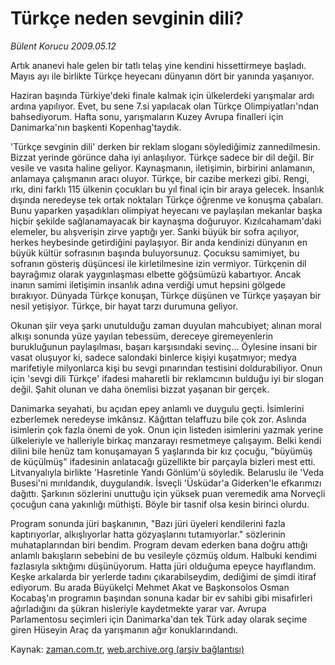 # Türkçe neden sevginin dili?

*Bülent Korucu 2009.05.12*

<tr><td class="metin" colspan="2" style="padding-top: 20px; padding-left: 5px; padding-right: 10px;">Artık ananevi hale gelen bir tatlı telaş yine kendini hissettirmeye başladı. Mayıs ayı ile birlikte Türkçe heyecanı dünyanın dört bir yanında yaşanıyor.</td></tr><tr><td class="metin" colspan="2" style="padding-top: 20px; padding-left: 5px; padding-right: 10px;"><p>Haziran başında Türkiye'deki finale kalmak için ülkelerdeki yarışmalar ardı ardına yapılıyor. Evet, bu sene 7.si yapılacak olan Türkçe Olimpiyatları'ndan bahsediyorum. Hafta sonu, yarışmaların Kuzey Avrupa finalleri için Danimarka'nın başkenti Kopenhag'taydık.
<p>'Türkçe sevginin dili' derken bir reklam sloganı söylediğimiz zannedilmesin. Bizzat yerinde görünce daha iyi anlaşılıyor. Türkçe sadece bir dil değil. Bir vesile ve vasıta haline geliyor. Kaynaşmanın, iletişimin, birbirini anlamanın, anlamaya çalışmanın aracı oluyor. Türkçe, bir cazibe merkezi gibi. Rengi, ırkı, dini farklı 115 ülkenin çocukları bu yıl final için bir araya gelecek. İnsanlık dışında neredeyse tek ortak noktaları Türkçe öğrenme ve konuşma çabaları. Bunu yaparken yaşadıkları olimpiyat heyecanı ve paylaşılan mekanlar başka hiçbir şekilde sağlanamayacak bir kaynaşma doğuruyor. Kızılcahamam'daki elemeler, bu alışverişin zirve yaptığı yer. Sanki büyük bir sofra açılıyor, herkes heybesinde getirdiğini paylaşıyor. Bir anda kendinizi dünyanın en büyük kültür sofrasının başında buluyorsunuz. Çocuksu samimiyet, bu sofranın gösteriş düşüncesi ile kirletilmesine izin vermiyor. Türkçenin dil bayrağımız olarak yaygınlaşması elbette göğsümüzü kabartıyor. Ancak inanın samimi iletişimin insanlık adına verdiği umut hepsini gölgede bırakıyor. Dünyada Türkçe konuşan, Türkçe düşünen ve Türkçe yaşayan bir nesil yetişiyor. Türkçe, bir hayat tarzı durumuna geliyor.
<p>Okunan şiir veya şarkı unutulduğu zaman duyulan mahcubiyet; alınan moral alkışı sonunda yüze yayılan tebessüm, dereceye giremeyenlerin burukluğunun paylaşılması, başarı karşısındaki sevinç... Öylesine insani bir vasat oluşuyor ki, sadece salondaki binlerce kişiyi kuşatmıyor; medya marifetiyle milyonlarca kişi bu sevgi pınarından testisini doldurabiliyor. Onun için 'sevgi dili Türkçe' ifadesi maharetli bir reklamcının bulduğu iyi bir slogan değil. Şahit olunan ve daha önemlisi bizzat yaşanan bir gerçek.
<p>Danimarka seyahati, bu açıdan epey anlamlı ve duygulu geçti. İsimlerini ezberlemek neredeyse imkânsız. Kâğıttan telaffuzu bile çok zor. Aslında isimlerin çok fazla önemi de yok. Onun için listeden isimlerini yazmak yerine ülkeleriyle ve halleriyle birkaç manzarayı resmetmeye çalışayım. Belki kendi dilini bile henüz tam konuşamayan 5 yaşlarında bir kız çocuğu, "büyümüş de küçülmüş" ifadesinin anlatacağı güzellikte bir parçayla bizleri mest etti. Litvanyalıyla birlikte 'Hasretinle Yandı Gönlüm'ü söyledik. Belaruslu ile 'Veda Busesi'ni mırıldandık, duygulandık. İsveçli 'Üsküdar'a Giderken'le efkarımızı dağıttı. Şarkının sözlerini unuttuğu için yüksek puan veremedik ama Norveçli çocuğun cana yakınlığı müthişti. Böyle bir tasnif olsa kesin birinci olurdu.
<p>Program sonunda jüri başkanının, "Bazı jüri üyeleri kendilerini fazla kaptırıyorlar, alkışlıyorlar hatta gözyaşlarını tutamıyorlar." sözlerinin muhataplarından biri bendim. Program devam ederken bana doğru attığı anlamlı bakışların sebebini de bu vesileyle çözmüş oldum. Halbuki kendimi fazlasıyla sıktığımı düşünüyorum. Hatta jüri olduğuma epeyce hayıflandım. Keşke arkalarda bir yerlerde tadını çıkarabilseydim, dediğimi de şimdi itiraf ediyorum. Bu arada Büyükelçi Mehmet Akat ve Başkonsolos Osman Kocabaş'ın programın başından sonuna kadar bir ev sahibi gibi misafirleri ağırladığını da şükran hisleriyle kaydetmekte yarar var. Avrupa Parlamentosu seçimleri için Danimarka'dan tek Türk aday olarak seçime giren Hüseyin Araç da yarışmanın ağır konuklarındandı. <br/></p></p></p></p></p></td></tr>

Kaynak: [zaman.com.tr](http://zaman.com.tr/yazar.do?yazino=847183), [web.archive.org (arşiv bağlantısı)](http://web.archive.org/web/20090515100121/http://zaman.com.tr:80/yazar.do?yazino=847183)
